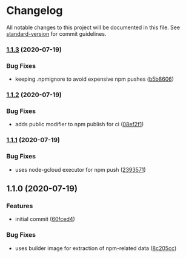 # Changelog

All notable changes to this project will be documented in this file. See [standard-version](https://github.com/conventional-changelog/standard-version) for commit guidelines.

### [1.1.3](https://github.com/figedi/metering/compare/v1.1.2...v1.1.3) (2020-07-19)


### Bug Fixes

* keeping .npmignore to avoid expensive npm pushes ([b5b8606](https://github.com/figedi/metering/commit/b5b86063043be5a3af86263dbfbb3190610e385c))

### [1.1.2](https://github.com/figedi/metering/compare/v1.1.1...v1.1.2) (2020-07-19)


### Bug Fixes

* adds public modifier to npm publish for ci ([08ef2f1](https://github.com/figedi/metering/commit/08ef2f10e33f0e92d2de0049fcb0d91cc5193ac7))

### [1.1.1](https://github.com/figedi/metering/compare/v1.1.0...v1.1.1) (2020-07-19)


### Bug Fixes

* uses node-gcloud executor for npm push ([2393571](https://github.com/figedi/metering/commit/23935710a3ff082c02c96e59e3a0a41662ae2682))

## 1.1.0 (2020-07-19)


### Features

* initial commit ([60fced4](https://github.com/figedi/metering/commit/60fced4f34ec0215802163810aa86bac8ec83c13))


### Bug Fixes

* uses builder image for extraction of npm-related data ([8c205cc](https://github.com/figedi/metering/commit/8c205cc077366aa2ba9edb46296be35832d9474c))
